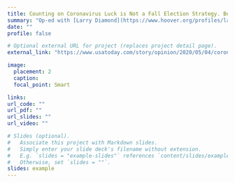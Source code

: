 ```yaml
---
title: Counting on Coronavirus Luck is Not a Fall Election Strategy. Best Bet is Vote by Mail.
summary: "Op-ed with [Larry Diamond](https://www.hoover.org/profiles/larry-diamond). May 4th, 2020. *Vote by mail is not a partisan plot, it's critical infrastructure to assure a safe election in a pandemic. Now is the time to invest and prepare.*"
date: ""
profile: false

# Optional external URL for project (replaces project detail page).
external_link: "https://www.usatoday.com/story/opinion/2020/05/04/coronavirus-election-prepare-mail-voting-save-democracy-column/3074702001/"

image:
  placement: 2
  caption: 
  focal_point: Smart

links:
url_code: ""
url_pdf: ""
url_slides: ""
url_video: ""

# Slides (optional).
#   Associate this project with Markdown slides.
#   Simply enter your slide deck's filename without extension.
#   E.g. `slides = "example-slides"` references `content/slides/example-slides.md`.
#   Otherwise, set `slides = ""`.
slides: example
---
```


